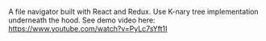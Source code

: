 A file navigator built with React and Redux. Use K-nary tree implementation underneath the hood. See demo video here: https://www.youtube.com/watch?v=PyLc7sYft1I
